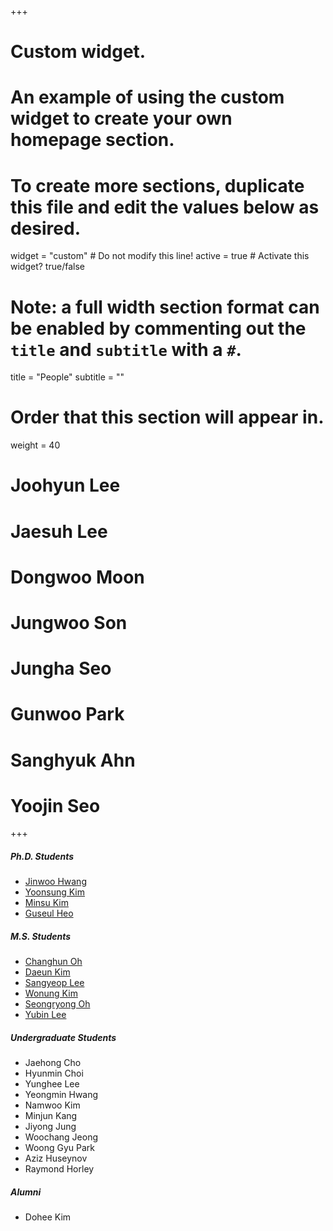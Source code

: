 +++
# Custom widget.
# An example of using the custom widget to create your own homepage section.
# To create more sections, duplicate this file and edit the values below as desired.
widget = "custom"  # Do not modify this line!
active = true  # Activate this widget? true/false

# Note: a full width section format can be enabled by commenting out the `title` and `subtitle` with a `#`.
title = "People"
subtitle = ""

# Order that this section will appear in.
weight = 40

# Joohyun Lee
# Jaesuh Lee
# Dongwoo Moon
# Jungwoo Son
# Jungha Seo
# Gunwoo Park
# Sanghyuk Ahn
# Yoojin Seo

+++

#####	Ph.D. Students	
-	<a href="https://jinuhwang.github.io/">Jinwoo Hwang</a> 
-	<a href="https://yoonsung-kim.github.io/">Yoonsung Kim</a> 
-	<a href="https://kms040411.github.io/">Minsu Kim</a> 
-	<a href="https://sites.google.com/view/guseul-heo/">Guseul Heo</a>

#####	M.S. Students	
-	<a href="https://milchstra3e.github.io">Changhun Oh</a>
- 	<a href="https://kimdaeun00.github.io">Daeun Kim</a>
-	<a href="https://sangyeop-lee.github.io">Sangyeop Lee</a>
-   <a href="https://waneon.me/">Wonung Kim</a>
-	<a href="https://seongryong0726.github.io/">Seongryong Oh</a> 
-	<a href="http://yblee.site/">Yubin Lee</a> 

##### Undergraduate Students
- 	Jaehong Cho
- 	Hyunmin Choi
-	Yunghee Lee
-   Yeongmin Hwang
-   Namwoo Kim
-   Minjun Kang
-   Jiyong Jung
-   Woochang Jeong
-   Woong Gyu Park
-   Aziz Huseynov
-   Raymond Horley 

##### Alumni
-	Dohee Kim	


